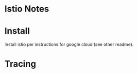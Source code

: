 # Istio Notes

# Install

Install istio per instructions for google cloud (see other readme).

# Tracing


